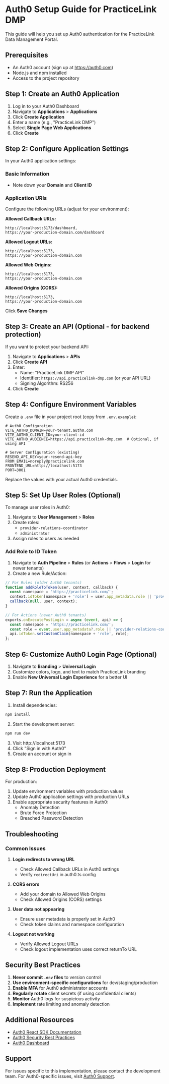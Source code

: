 # Auth0 Setup Guide for PracticeLink DMP

This guide will help you set up Auth0 authentication for the PracticeLink Data Management Portal.

## Prerequisites

- An Auth0 account (sign up at https://auth0.com)
- Node.js and npm installed
- Access to the project repository

## Step 1: Create an Auth0 Application

1. Log in to your Auth0 Dashboard
2. Navigate to **Applications** > **Applications**
3. Click **Create Application**
4. Enter a name (e.g., "PracticeLink DMP")
5. Select **Single Page Web Applications**
6. Click **Create**

## Step 2: Configure Application Settings

In your Auth0 application settings:

### Basic Information
- Note down your **Domain** and **Client ID**

### Application URIs
Configure the following URLs (adjust for your environment):

**Allowed Callback URLs:**
```
http://localhost:5173/dashboard,
https://your-production-domain.com/dashboard
```

**Allowed Logout URLs:**
```
http://localhost:5173,
https://your-production-domain.com
```

**Allowed Web Origins:**
```
http://localhost:5173,
https://your-production-domain.com
```

**Allowed Origins (CORS):**
```
http://localhost:5173,
https://your-production-domain.com
```

Click **Save Changes**

## Step 3: Create an API (Optional - for backend protection)

If you want to protect your backend API:

1. Navigate to **Applications** > **APIs**
2. Click **Create API**
3. Enter:
   - Name: "PracticeLink DMP API"
   - Identifier: `https://api.practicelink-dmp.com` (or your API URL)
   - Signing Algorithm: RS256
4. Click **Create**

## Step 4: Configure Environment Variables

Create a `.env` file in your project root (copy from `.env.example`):

```env
# Auth0 Configuration
VITE_AUTH0_DOMAIN=your-tenant.auth0.com
VITE_AUTH0_CLIENT_ID=your-client-id
VITE_AUTH0_AUDIENCE=https://api.practicelink-dmp.com  # Optional, if using API

# Server Configuration (existing)
RESEND_API_KEY=your-resend-api-key
FROM_EMAIL=noreply@practicelink.com
FRONTEND_URL=http://localhost:5173
PORT=3001
```

Replace the values with your actual Auth0 credentials.

## Step 5: Set Up User Roles (Optional)

To manage user roles in Auth0:

1. Navigate to **User Management** > **Roles**
2. Create roles:
   - `provider-relations-coordinator`
   - `administrator`
3. Assign roles to users as needed

### Add Role to ID Token

1. Navigate to **Auth Pipeline** > **Rules** (or **Actions** > **Flows** > **Login** for newer tenants)
2. Create a new Rule/Action:

```javascript
// For Rules (older Auth0 tenants)
function addRoleToToken(user, context, callback) {
  const namespace = 'https://practicelink.com/';
  context.idToken[namespace + 'role'] = user.app_metadata.role || 'provider-relations-coordinator';
  callback(null, user, context);
}

// For Actions (newer Auth0 tenants)
exports.onExecutePostLogin = async (event, api) => {
  const namespace = 'https://practicelink.com/';
  const role = event.user.app_metadata?.role || 'provider-relations-coordinator';
  api.idToken.setCustomClaim(namespace + 'role', role);
};
```

## Step 6: Customize Auth0 Login Page (Optional)

1. Navigate to **Branding** > **Universal Login**
2. Customize colors, logo, and text to match PracticeLink branding
3. Enable **New Universal Login Experience** for a better UI

## Step 7: Run the Application

1. Install dependencies:
```bash
npm install
```

2. Start the development server:
```bash
npm run dev
```

3. Visit http://localhost:5173
4. Click "Sign in with Auth0"
5. Create an account or sign in

## Step 8: Production Deployment

For production:

1. Update environment variables with production values
2. Update Auth0 application settings with production URLs
3. Enable appropriate security features in Auth0:
   - Anomaly Detection
   - Brute Force Protection
   - Breached Password Detection

## Troubleshooting

### Common Issues

1. **Login redirects to wrong URL**
   - Check Allowed Callback URLs in Auth0 settings
   - Verify `redirectUri` in auth0.ts config

2. **CORS errors**
   - Add your domain to Allowed Web Origins
   - Check Allowed Origins (CORS) settings

3. **User data not appearing**
   - Ensure user metadata is properly set in Auth0
   - Check token claims and namespace configuration

4. **Logout not working**
   - Verify Allowed Logout URLs
   - Check logout implementation uses correct returnTo URL

## Security Best Practices

1. **Never commit `.env` files** to version control
2. **Use environment-specific configurations** for dev/staging/production
3. **Enable MFA** for Auth0 administrator accounts
4. **Regularly rotate** client secrets (if using confidential clients)
5. **Monitor** Auth0 logs for suspicious activity
6. **Implement** rate limiting and anomaly detection

## Additional Resources

- [Auth0 React SDK Documentation](https://auth0.com/docs/libraries/auth0-react)
- [Auth0 Security Best Practices](https://auth0.com/docs/secure)
- [Auth0 Dashboard](https://manage.auth0.com)

## Support

For issues specific to this implementation, please contact the development team.
For Auth0-specific issues, visit [Auth0 Support](https://support.auth0.com).